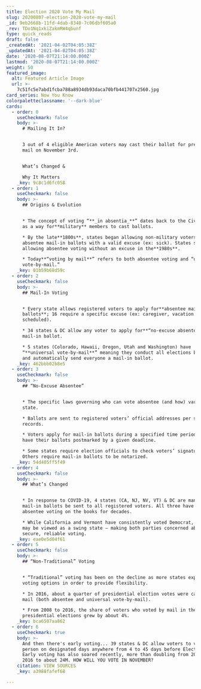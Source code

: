 ```yaml
---
title: Election 2020 Vote My Mail
slug: 20200807-election-2020-vote-my-mail
_id: 9eb2668b-11fd-4dab-8340-7c06dbf605a0
_rev: TDo1Nq1xkiZakmRW4qbunf
type: quick_reads
draft: false
_createdAt: '2021-04-02T04:05:38Z'
_updatedAt: '2021-04-02T04:05:38Z'
date: '2020-08-07T21:14:00.000Z'
lastmod: '2020-08-07T21:14:00.000Z'
weight: 50
featured_image:
  alt: Featured Article Image
  url: >-
    7c51fc5e7abd1fcba788a8934db93daca70bfb441707x2560.jpg
card_series: Now You Know
colorpaletteclassname: '--dark-blue'
cards:
  - order: 0
    useCheckmark: false
    body: >-
      # Mailing It In?


      3 out of 4 eligible American voters may cast their ballot for president by
      mail on November 3rd.


      What’s Changed &  

      Why It Matters
    _key: 9c8c1d6fc058
  - order: 1
    useCheckmark: false
    body: >-
      ## Origins & Evolution


      * The concept of voting “**_in absentia_**” dates back to the Civil War –
      as a way for**military** members to cast ballots.

      * By the late**1800s**, states began allowing non-military voters to use
      absentee mail-in ballots with a valid excuse (ex: sick). States started
      allowing absentee voting without an excuse in the**1980s**.

      * Today**“voting by mail**” refers to both absentee voting and “universal
      vote-by-mail.”
    _key: 01b59b68d59c
  - order: 2
    useCheckmark: false
    body: >-
      ## Mail-In Voting


      * Every state allows registered voters to apply for**absentee mail-in
      ballots**; 16 require a specific excuse (ex: caregiver, vacation
      scheduled).

      * 34 states & DC allow any voter to apply for**“no-excuse absentee”**
      mail-in ballot.

      * 5 states (Colorado, Hawaii, Oregon, Utah and Washington) have
      “**universal vote-by-mail**” meaning they conduct all elections by mail
      and automatically send everyone a mail-in ballot.
    _key: 462bbb02b8e5
  - order: 3
    useCheckmark: false
    body: >-
      ## “No-Excuse Absentee”


      * The specific laws governing who can vote absentee (and how) vary by
      state.

      * Ballots are sent to registered voters’ official addresses per state
      records.

      * Voters apply for mail-in ballots during a specified time period, & must
      have their ballots postmarked by a given deadline.

      * Some states require election officials to check voters’ signatures.
      Others require mail-in ballots to be notarized.
    _key: 54d405ff5f49
  - order: 4
    useCheckmark: false
    body: >-
      ## What’s Changed


      * In response to COVID-19, 4 states (CA, NJ, NV, VT) & DC are mandating
      mail-in ballots be sent to all registered voters. All three have had
      absentee voting on the books for decades.

      * While California and Vermont have consistently voted Democrat, Nevada
      may be viewed as a swing state – making both parties concerned about safe,
      secure, reliable voting.
    _key: eae0e5d04f61
  - order: 5
    useCheckmark: false
    body: >-
      ## “Non-Traditional” Voting


      * “Traditional” voting has been on the decline as more states expand
      voting options in order to provide flexibility.

      * In 2016, about a quarter of presidential election votes were cast via
      mail (both absentee and universal vote-by-mail).

      * From 2008 to 2016, the share of voters who voted by mail in the
      presidential elections grew by about 4%.
    _key: bca6507aa862
  - order: 6
    useCheckmark: true
    body: >-
      And then there's early voting... 39 states & DC allow voters to vote in
      person on designated days anywhere from 4 to 45 days before Election Day.
      Early voting has also soared recently, more than doubling from 2004 to
      2016 to about 24M. HOW WILL YOU VOTE IN NOVEMBER?
    citation: VIEW SOURCES
    _key: a3988fafef68

---
```

 